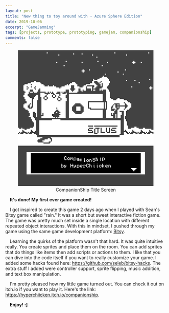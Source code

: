 ```yaml
---
layout: post
title: "New thing to toy around with - Azure Sphere Edition"
date: 2019-10-06
excerpt: "GameJamming"
tags: [projects, prototype, prototyping, gamejam, companionship]
comments: false
---
```


<figure>
   <center>
	    <img src="/assets/img/2019-10-06/CompanionShip.gif">
      <figcaption align="center">CompanionShip Title Screen</figcaption>
   </center>
</figure>

&ensp;&ensp;<b>It's done! My first ever game created!</b>

&ensp;&ensp;I got inspired to create this game 2 days ago when I played with Sean's Bitsy game called "rain." It was a short but sweet interactive fiction game. The game was pretty much set inside a single location with different repeated object interactions. With this in mindset, I pushed through my game using the same game development platform: <a href="https://ledoux.itch.io/bitsy">Bitsy</a>.

&ensp;&ensp;Learning the quirks of the platform wasn't that hard. It was quite intuitive really. You create sprites and place them on the room. You can add sprites that do things like items then add scripts or actions to them. I like that you can dive into the code itself if you want to really customize your game. I added some hacks found here: <a href="https://github.com/seleb/bitsy-hacks">https://github.com/seleb/bitsy-hacks</a>. The extra stuff I added were controller support, sprite flipping, music addition, and text box manipulation.

&ensp;&ensp;I'm pretty pleased how my little game turned out. You can check it out on itch.io if you want to play it. Here's the link: <a href="https://hyperchiicken.itch.io/companionship">https://hyperchiicken.itch.io/companionship</a>. 

&ensp;&ensp;<b>Enjoy! :] </b>
